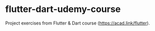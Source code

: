 # flutter-dart-udemy-course
 Project exercises from Flutter & Dart course (https://acad.link/flutter).
